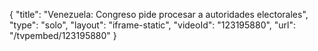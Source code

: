 {
    "title": "Venezuela: Congreso pide procesar a autoridades electorales",
    "type": "solo",
    "layout": "iframe-static",
    "videoId": "123195880",
    "url": "\/tvpembed\/123195880"
}